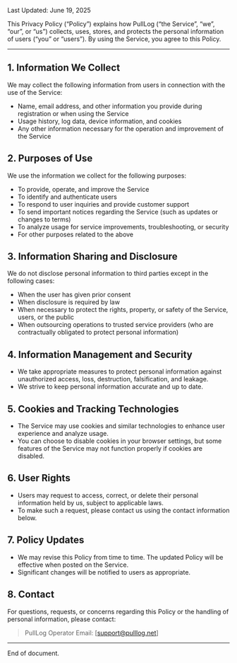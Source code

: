 Last Updated: June 19, 2025

This Privacy Policy (“Policy”) explains how PullLog (“the Service”, “we”, “our”, or “us”) collects, uses, stores, and protects the personal information of users (“you” or “users”). By using the Service, you agree to this Policy.

---

## 1. Information We Collect

We may collect the following information from users in connection with the use of the Service:

- Name, email address, and other information you provide during registration or when using the Service
- Usage history, log data, device information, and cookies
- Any other information necessary for the operation and improvement of the Service

## 2. Purposes of Use

We use the information we collect for the following purposes:

- To provide, operate, and improve the Service
- To identify and authenticate users
- To respond to user inquiries and provide customer support
- To send important notices regarding the Service (such as updates or changes to terms)
- To analyze usage for service improvements, troubleshooting, or security
- For other purposes related to the above

## 3. Information Sharing and Disclosure

We do not disclose personal information to third parties except in the following cases:

- When the user has given prior consent
- When disclosure is required by law
- When necessary to protect the rights, property, or safety of the Service, users, or the public
- When outsourcing operations to trusted service providers (who are contractually obligated to protect personal information)

## 4. Information Management and Security

- We take appropriate measures to protect personal information against unauthorized access, loss, destruction, falsification, and leakage.
- We strive to keep personal information accurate and up to date.

## 5. Cookies and Tracking Technologies

- The Service may use cookies and similar technologies to enhance user experience and analyze usage.
- You can choose to disable cookies in your browser settings, but some features of the Service may not function properly if cookies are disabled.

## 6. User Rights

- Users may request to access, correct, or delete their personal information held by us, subject to applicable laws.
- To make such a request, please contact us using the contact information below.

## 7. Policy Updates

- We may revise this Policy from time to time. The updated Policy will be effective when posted on the Service.
- Significant changes will be notified to users as appropriate.

## 8. Contact

For questions, requests, or concerns regarding this Policy or the handling of personal information, please contact:

> PullLog Operator
> Email: [support@pulllog.net]

---

End of document.

